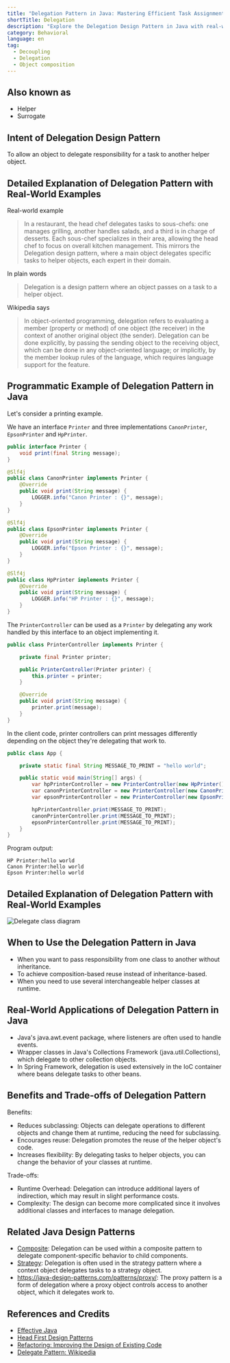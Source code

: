 ```yaml
---
title: "Delegation Pattern in Java: Mastering Efficient Task Assignment"
shortTitle: Delegation
description: "Explore the Delegation Design Pattern in Java with real-world examples, class diagrams, and its benefits. Learn how to enhance your code flexibility and reuse."
category: Behavioral
language: en
tag:
  - Decoupling
  - Delegation
  - Object composition
---
```


## Also known as

* Helper
* Surrogate

## Intent of Delegation Design Pattern

To allow an object to delegate responsibility for a task to another helper object.

## Detailed Explanation of Delegation Pattern with Real-World Examples

Real-world example

> In a restaurant, the head chef delegates tasks to sous-chefs: one manages grilling, another handles salads, and a
> third is in charge of desserts. Each sous-chef specializes in their area, allowing the head chef to focus on overall
> kitchen management. This mirrors the Delegation design pattern, where a main object delegates specific tasks to helper
> objects, each expert in their domain.

In plain words

> Delegation is a design pattern where an object passes on a task to a helper object.

Wikipedia says

> In object-oriented programming, delegation refers to evaluating a member (property or method) of one object (the
> receiver) in the context of another original object (the sender). Delegation can be done explicitly, by passing the
> sending object to the receiving object, which can be done in any object-oriented language; or implicitly, by the member
> lookup rules of the language, which requires language support for the feature.

## Programmatic Example of Delegation Pattern in Java

Let's consider a printing example.

We have an interface `Printer` and three implementations `CanonPrinter`, `EpsonPrinter` and `HpPrinter`.

```java
public interface Printer {
    void print(final String message);
}

@Slf4j
public class CanonPrinter implements Printer {
    @Override
    public void print(String message) {
        LOGGER.info("Canon Printer : {}", message);
    }
}

@Slf4j
public class EpsonPrinter implements Printer {
    @Override
    public void print(String message) {
        LOGGER.info("Epson Printer : {}", message);
    }
}

@Slf4j
public class HpPrinter implements Printer {
    @Override
    public void print(String message) {
        LOGGER.info("HP Printer : {}", message);
    }
}
```

The `PrinterController` can be used as a `Printer` by delegating any work handled by this interface to an object
implementing it.

```java
public class PrinterController implements Printer {

    private final Printer printer;

    public PrinterController(Printer printer) {
        this.printer = printer;
    }

    @Override
    public void print(String message) {
        printer.print(message);
    }
}
```

In the client code, printer controllers can print messages differently depending on the object they're delegating that
work to.

```java
public class App {

    private static final String MESSAGE_TO_PRINT = "hello world";

    public static void main(String[] args) {
        var hpPrinterController = new PrinterController(new HpPrinter());
        var canonPrinterController = new PrinterController(new CanonPrinter());
        var epsonPrinterController = new PrinterController(new EpsonPrinter());

        hpPrinterController.print(MESSAGE_TO_PRINT);
        canonPrinterController.print(MESSAGE_TO_PRINT);
        epsonPrinterController.print(MESSAGE_TO_PRINT);
    }
}
```

Program output:

```
HP Printer:hello world
Canon Printer:hello world
Epson Printer:hello world
```

## Detailed Explanation of Delegation Pattern with Real-World Examples

![Delegate class diagram](./etc/delegation.png "Delegate")

## When to Use the Delegation Pattern in Java

* When you want to pass responsibility from one class to another without inheritance.
* To achieve composition-based reuse instead of inheritance-based.
* When you need to use several interchangeable helper classes at runtime.

## Real-World Applications of Delegation Pattern in Java

* Java's java.awt.event package, where listeners are often used to handle events.
* Wrapper classes in Java's Collections Framework (java.util.Collections), which delegate to other collection objects.
* In Spring Framework, delegation is used extensively in the IoC container where beans delegate tasks to other beans.

## Benefits and Trade-offs of Delegation Pattern

Benefits:

* Reduces subclassing: Objects can delegate operations to different objects and change them at runtime, reducing the
  need for subclassing.
* Encourages reuse: Delegation promotes the reuse of the helper object's code.
* Increases flexibility: By delegating tasks to helper objects, you can change the behavior of your classes at runtime.

Trade-offs:

* Runtime Overhead: Delegation can introduce additional layers of indirection, which may result in slight performance
  costs.
* Complexity: The design can become more complicated since it involves additional classes and interfaces to manage
  delegation.

## Related Java Design Patterns

* [Composite](https://java-design-patterns.com/patterns/composite/): Delegation can be used within a composite pattern
  to delegate component-specific behavior to child components.
* [Strategy](https://java-design-patterns.com/patterns/strategy/): Delegation is often used in the strategy pattern
  where a context object delegates tasks to a strategy object.
* https://java-design-patterns.com/patterns/proxy/: The proxy pattern is a form of delegation where a proxy object
  controls access to another object, which it delegates work to.

## References and Credits

* [Effective Java](https://amzn.to/4aGE7gX)
* [Head First Design Patterns](https://amzn.to/3J9tuaB)
* [Refactoring: Improving the Design of Existing Code](https://amzn.to/3VOcRsw)
* [Delegate Pattern: Wikipedia ](https://en.wikipedia.org/wiki/Delegation_pattern)
